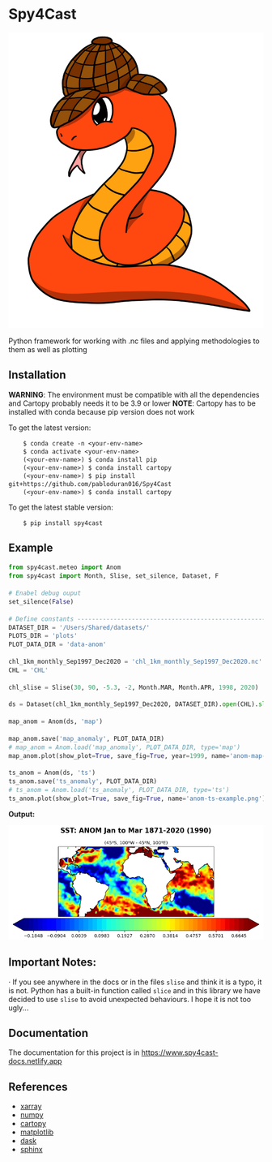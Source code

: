 # Spy4Cast
![Icon](docs/source/_static/favicon.png)

Python framework for working with .nc files and applying methodologies to them as well as plotting


## Installation
**WARNING**: The environment must be compatible with all the dependencies and Cartopy probably needs it to be 3.9 or lower
**NOTE**: Cartopy has to be installed with conda because pip version does not work

To get the latest version:
```console
    $ conda create -n <your-env-name>
    $ conda activate <your-env-name>
    (<your-env-name>) $ conda install pip
    (<your-env-name>) $ conda install cartopy
    (<your-env-name>) $ pip install git+https://github.com/pabloduran016/Spy4Cast
    (<your-env-name>) $ conda install cartopy
```

To get the latest stable version:
```console
    $ pip install spy4cast
```

## Example

```python
from spy4cast.meteo import Anom
from spy4cast import Month, Slise, set_silence, Dataset, F

# Enabel debug ouput
set_silence(False)

# Define constants ---------------------------------------------------------------------------------- #
DATASET_DIR = '/Users/Shared/datasets/'
PLOTS_DIR = 'plots'
PLOT_DATA_DIR = 'data-anom'

chl_1km_monthly_Sep1997_Dec2020 = 'chl_1km_monthly_Sep1997_Dec2020.nc'
CHL = 'CHL'

chl_slise = Slise(30, 90, -5.3, -2, Month.MAR, Month.APR, 1998, 2020)

ds = Dataset(chl_1km_monthly_Sep1997_Dec2020, DATASET_DIR).open(CHL).slice(chl_slise)

map_anom = Anom(ds, 'map')

map_anom.save('map_anomaly', PLOT_DATA_DIR)
# map_anom = Anom.load('map_anomaly', PLOT_DATA_DIR, type='map')
map_anom.plot(show_plot=True, save_fig=True, year=1999, name='anom-map-example.png', cmap='jet')

ts_anom = Anom(ds, 'ts')
ts_anom.save('ts_anomaly', PLOT_DATA_DIR)
# ts_anom = Anom.load('ts_anomaly', PLOT_DATA_DIR, type='ts')
ts_anom.plot(show_plot=True, save_fig=True, name='anom-ts-example.png')
```

**Output:**    
  
![Example 1 plot](examples/anomer_example.png)

## Important Notes:

· If you see anywhere in the docs or in the files `slise` and think it is a typo, it is not. Python has a 
built-in function called `slice` and in this library we have decided to use `slise` to avoid unexpected 
behaviours. I hope it is not too ugly...

## Documentation
The documentation for this project is in https://www.spy4cast-docs.netlify.app

## References
- [xarray](https://www.xarray.pydata.org/en/stable/)
- [numpy](https://www.numpy.org/)
- [cartopy](https://www.scitools.org.uk/cartopy/docs/latest/)
- [matplotlib](https://www.matplotlib.org/stable/api/text_api.html#matplotlib.text.Text)
- [dask](https://www.dask.org/)
- [sphinx](https://www.sphinx-doc.org/)
